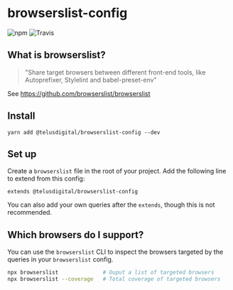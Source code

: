 # browserslist-config

![npm](https://img.shields.io/npm/v/@telusdigital/browserslist-config.svg?style=flat-square)
![Travis](https://img.shields.io/travis/telusdigital/browserslist-config.svg?style=flat-square)

## What is browserslist?

> "Share target browsers between different front-end tools, like Autoprefixer, Stylelint and babel-preset-env"

See https://github.com/browserslist/browserslist

## Install

```
yarn add @telusdigital/browserslist-config --dev
```

## Set up

Create a `browserslist` file in the root of your project.
Add the following line to extend from this config:

```
extends @telusdigital/browserslist-config
```

You can also add your own queries after the `extends`, though this is not recommended.

## Which browsers do I support?

You can use the `browserslist` CLI to inspect the browsers targeted by the queries in your `browserslist` config.

```bash
npx browserslist              # Ouput a list of targeted browsers
npx browserslist --coverage   # Total coverage of targeted browsers
```
